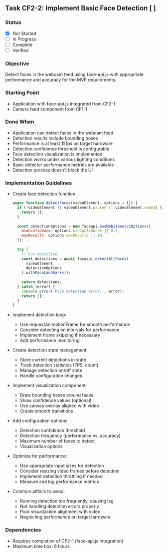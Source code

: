 ## Task CF2-2: Implement Basic Face Detection [ ]

### Status
- [x] Not Started
- [ ] In Progress
- [ ] Complete
- [ ] Verified

### Objective
Detect faces in the webcam feed using face-api.js with appropriate performance and accuracy for the MVP requirements.

### Starting Point
- Application with face-api.js integrated from CF2-1
- Camera feed component from CF1-1

### Done When
- Application can detect faces in the webcam feed
- Detection results include bounding boxes
- Performance is at least 15fps on target hardware
- Detection confidence threshold is configurable
- Face detection visualization is implemented
- Detection works under various lighting conditions
- Basic detector performance metrics are available
- Detection process doesn't block the UI

### Implementation Guidelines
- Create face detection function:
  ```javascript
  async function detectFaces(videoElement, options = {}) {
    if (!videoElement || videoElement.paused || videoElement.ended) {
      return [];
    }
    
    const detectionOptions = new faceapi.SsdMobilenetv1Options({
      minConfidence: options.minConfidence || 0.5,
      maxResults: options.maxResults || 10
    });
    
    try {
      // Run detection
      const detections = await faceapi.detectAllFaces(
        videoElement, 
        detectionOptions
      ).withFaceLandmarks();
      
      return detections;
    } catch (error) {
      console.error('Face detection error:', error);
      return [];
    }
  }
  ```

- Implement detection loop:
  - Use requestAnimationFrame for smooth performance
  - Consider detecting on intervals for performance
  - Implement frame skipping if necessary
  - Add performance monitoring

- Create detection state management:
  - Store current detections in state
  - Track detection statistics (FPS, count)
  - Manage detection on/off state
  - Handle configuration changes

- Implement visualization component:
  - Draw bounding boxes around faces
  - Show confidence values (optional)
  - Use canvas overlay aligned with video
  - Create smooth transitions

- Add configuration options:
  - Detection confidence threshold
  - Detection frequency (performance vs. accuracy)
  - Maximum number of faces to detect
  - Visualization options

- Optimize for performance:
  - Use appropriate input sizes for detection
  - Consider resizing video frames before detection
  - Implement detection throttling if needed
  - Measure and log performance metrics

- Common pitfalls to avoid:
  - Running detection too frequently, causing lag
  - Not handling detection errors properly
  - Poor visualization alignment with video
  - Neglecting performance on target hardware

### Dependencies
- Requires completion of CF2-1 (face-api.js Integration)
- Maximum time box: 6 hours